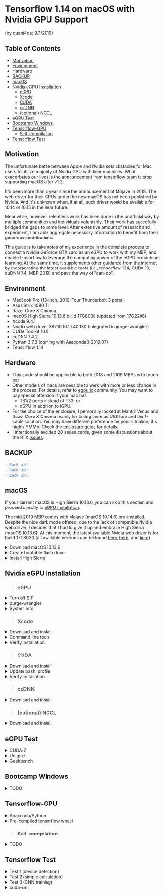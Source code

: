 # Tensorflow 1.14 on macOS with Nvidia GPU Support
(by quant4ds; 9/1/2019)
<!-- OSX10.13.6-17G2208_Xcode9.4.1_tensorflow1.14_python3.7.3_CUDA10.0_cuDNN7.4.2 -->

## Table of Contents
- [Motivation][101]
- [Environment][102]
- [Hardware][103]
- [BACKUP][104]
- [macOS][105]
- [Nvidia eGPU Installation][106]
    + [eGPU][107]
    + [Xcode][108]
    + [CUDA][109]
    + [cuDNN][110]
    + [(optional) NCCL][111]
- [eGPU Test][112]
- [Bootcamp Windows][113]
- [Tensorflow-GPU][114]
    + [Self-compilation][117]
- [Tensorflow Test][118]

## Motivation
The unfortunate battle between Apple and Nvidia sets obstacles for Mac users to utilize majority of Nvidia GPU with their machines. What exacerbates our lives is the announcement from tensorflow team to stop supporting macOS after v1.2. 

It's been more than a year since the announcement of Mojave in 2018. The web driver for their GPUs under the new macOS has not been published by Nvidia. And it's unknown when, if at all, such driver would be available for 10.14 or 10.15 in the near future. 

Meanwhile, however, relentless work has been done in the unofficial way by multiple communities and individuals voluntarily. Their work has succefully bridged the gaps to some level. After extensive amount of research and experiment, I am able aggregate necessary information to benefit from their generous contributions. 

This guide is to take notes of my experience in the complete process to connect a Nvidia GeForce GTX card as an eGPU to work with my MBP, and enable tensorflow to leverage the computing power of the eGPU in machine learning. At the same time, it supplements other guidance from the internet by incorporating the latest available tools (i.e., tensorflow 1.14, CUDA 10, cuDNN 7.4, MBP 2019) and pave the way of "can-do". 

## Environment
- MacBook Pro (13-inch, 2019, Four Thunderbolt 3 ports) 
- Asus Strix 1080 Ti
- Razer Core X Chroma
- macOS High Sierra 10.13.6 build 17G8030 (updated from 17G2208)
- Xcode 9.4.1
- Nvidia web driver 387.10.10.10.40.130 (integrated in purge-wrangler)
- CUDA Toolkit 10.0
- cuDNN 7.4.2
- Python 3.7.3 (coming with Anaconda3-2019.07)
- Tensorflow 1.14

## Hardware
- This guide should be applicable to both 2018 and 2019 MBPs with touch bar
- Other models of macs are possible to work with more or less change in the process. For details, refer to [egpu.io](https://egpu.io) community. You may want to pay special attention if your mac has 
    + TB1/2 ports instead of TB3; or
    + dGPU in addition to iGPU.
- For the choice of the enclosure, I personally locked at Mantiz Venus and Razer Core X Chroma mainly for taking them as USB hub and the 1-cable solution. You may have different preference for your situation; it's highly YMMV. Check the [enclosure guide](https://egpu.io/best-egpu-buyers-guide/#tb3-enclosures) for details. 
- I intentionally avoided 20 series cards, given some discussions about the RTX [issues](https://www.nvidia.com/en-us/geforce/forums/geforce-graphics-cards/5/296479/another-dead-rtx-2080ti-with-an-explanation/). 

## BACKUP
```diff
- Back up!!
- Back up!!
- Back up!!
```

## macOS
If your current macOS is High Sierra 10.13.6, you can skip this section and proceed directly to [eGPU installation](https://github.com/quant4ds/tensorflow_gpu_macOS#nvidia-egpu-installation). 

The mid-2019 MBP comes with Mojave (macOS 10.14.6) pre-installed. Despite the nice dark mode offered, due to the lack of compatible Nvidia web driver, I decided that I had to give it up and embrace High Sierra (macOS 10.13.6). At this moment, the latest available Nvidia web driver is for build 17G8030 (all available versions can be found [here](https://www.insanelymac.com/forum/topic/324195-nvidia-web-driver-updates-for-macos-high-sierra-update-july-30-2019/), [here](https://www.tonymacx86.com/nvidia-drivers/), and [here](http://www.macvidcards.com/drivers.html)). 

<details>
  <summary>Download macOS 10.13.6</summary>
  
  - **For 2018 and 2019 MBPs with touch bar, you have to download a special build of the High Sierra (i.e., 17G2208).** 
      + It's reported that regular build High Sierra (i.e., 17G65) is not compatible with 2018 MBP with touch bar. I tested on my 2019 MBP and it's also no-go. 
  - Four ways to download: 
      + Direct download link if you can find one - I used this [17G2208](http://oceanofdmg.com/download-macos-high-sierra-v10-13-6-17g2208-app-store-dmg/); 
      + Use the [patcher](http://dosdude1.com/highsierra/) (only for regular build 17G65);
      + First directly download the compact downloader from [app store](https://apps.apple.com/us/app/macos-high-sierra/id1246284741?mt=12), followed by modifying the file as shown in [这里](https://www.newlearner.site/2019/07/22/full-size-macos.html) (only for regular build 17G65); and
      + Download [installinstallmacos.py](https://github.com/munki/macadmin-scripts/blob/master/installinstallmacos.py) and follow the [instruction](https://github.com/munki/macadmin-scripts/blob/master/docs/installinstallmacos.md) (for all latest versions including both 17G2208 and 17G65). 
  - Verify the installer authenticity
      + Double click the to mount the .dmg file
      + Run below command in terminal to get Sha1 checksum of the installer
      ```bash
      $ shasum /Volumes/macOS.High.Sierra.10.13.6/Install*OS*.app/Contents/SharedSupport/{Base,Install}*.dmg
      ```
      + Compare against [here](https://github.com/notpeter/apple-installer-checksums)
</details>

<details>
  <summary>Create bootable flash drive</summary>
  
  - **The flash drive should be at least 8gb in capacity.**
  - Use Disk Utilities to erase the flash drive as "Mac OS Extended (Journaled)" format and named as "HighSierra" (or any name you wish); 
  - Double click to mount the High Sierra .dmg file that you have just downloaded or created; 
  - Run below commands in terminal:
  ```bash
  $ cd /Volumes/macOS.High.Sierra.10.13.6 
  $ sudo /Volumes/macOS.High.Sierra.10.13.6/Install\ macOS\ High\ Sierra.app/Contents/Resources/createinstallmedia --volume /Volumes/HighSierra --applicationpath /Volumes/macOS.High.Sierra.10.13.6/Install\ macOS\ High\ Sierra.app --nointeraction
  ```
  - The flash drive name changes to “Install macOS High Sierra”.
</details>

<details>
  <summary>Install High Sierra</summary>
  
  - First make sure the mac can be booted from external sources:
      + Restart the mac while pressing Command+R and holding until entering recovery mode;
      + Turn on "Allow Booting From External Media" under the Startup Security Utility in menu. 
  - Plug in the bootable flash drive and restart the mac, while pressing the Option key and holding until start option shows;
  - Select "Install macOS High Sierra" and enter; 
  - In the recovery mode, erase the internal SSD as "APFS" format and name it "Macintosh HD" as convention (or any other name you wish);
      + When erasing, select the **whole SSD ("APPLE HDD...")**;
      + Do not prefer to select "Case Sensitive" or "Encrypted" format for convenience.
  - Install... 
      + When the fresh installation completes, the build code shows as 17G2208;
      + Run updates from app store;
      + now the build code shows as 17G8030.
</details>

## Nvidia eGPU Installation
> ### eGPU

<details>
  <summary>Turn off SIP</summary>
 
  - Restart the mac while pressing Command+R and holding until entering recovery mode;
  - Select "Terminal" under Utilities in menu, and run below command:
  ```bash
  $ csrutil disable
  ```
</details>

<details>
  <summary>purge-wrangler</summary>
  
  - Restart the mac while the eGPU is plugged in;
  - Run below commands in terminal (will be asked to restart after running):
  ```bash
  $ curl -s "https://api.github.com/repos/mayankk2308/purge-wrangler/releases/latest" | grep '"browser_download_url":' | sed -E 's/.*"([^"]+)".*/\1/' | xargs curl -L -s -0 > purge-wrangler.sh && chmod +x purge-wrangler.sh && ./purge-wrangler.sh && rm purge-wrangler.sh
  ```
      + It automatically installs Nvidia web driver (currently v387.10.10.10.40.130), which won’t succeed when trying to install manually on macOS 10.13.6 build 17G2208.
  - Source code, instuction, and discussions can be found [here](https://github.com/mayankk2308/purge-wrangler), and [here](https://egpu.io/purge-wrangler.sh).

  ---
  **Note**:  
  An alternative to purge-wrangler is [macOS-eGPU](https://github.com/learex/macOS-eGPU). Instruction can be found [here](https://theunlockr.com/how-to-use-nvidia-cards-with-your-mac-egpu/). However the former is recommended. 
  ---
</details>

<details>
  <summary>System info</summary>

  - About this mac:  
  ![](/misc/system_overview.png)  
  ![](/misc/system_displays.png)  
  - System report:  
  ![](/misc/system_tb3.png)  
  ![](/misc/system_graphics.png)  
</details>

> ### Xcode

<details>
  <summary>Download and install</summary>
 
  - Download Xcode 9.4.1 from [apple developer site](https://developer.apple.com/download/more/). 
      + Xcode 10.0 seems to be the latest version that can be installed on High Sierra without and mod. However, **it will cause error in CUDA installation** (tested; something similar is also mentioned [这里](https://segmentfault.com/a/1190000015807229)). 
  - Run below command in terminal:
  ```bash
  $ sudo xcode-select -s /Applications/Xcode.app
  ```
</details>

<details>
  <summary>Command line tools</summary>
 
  - Download Command Line Tools for Xcode and install from [apple developer site](https://developer.apple.com/download/more/).
      + Select the version **matching macOS 10.13 and Xcode 9.4.1**
</details>

<details>
  <summary>Verify installation</summary>

  - Run below command in terminal:
  ```bash
  $ cc -v
  Apple LLVM version 9.1.0 (clang-902.0.39.2)
  Target: x86_64-apple-darwin17.7.0
  Thread model: posix
  InstalledDir: /Applications/Xcode.app/Contents/Developer/Toolchains/XcodeDefault.xctoolchain/usr/bin
  ```
</details>

> ### CUDA

<details>
  <summary>Download and install</summary>

  - If already has CUDA installed, uninstall first by running below commands in terminal:
  ```bash
  $ sudo /usr/local/bin/uninstall_cuda_drv.pl 
  $ sudo /usr/local/cuda/bin/uninstall_cuda_10.0.pl  # change CUDA version as needed
  $ sudo rm -rf /Developer/NVIDIA/CUDA-10.0/  # change CUDA version as needed
  $ sudo rm -rf /Library/Frameworks/CUDA.framework 
  $ sudo rm -rf /usr/local/cuda/
  ```
  - CUDA driver:
      + Download version 410.130 from [here](https://www.nvidia.com/en-us/drivers/cuda/macosx-cuda-410-130-driver/) (to **match CUDA toolkit 10.0**);
      + Install...
  - CUDA toolkit:
      + Download version 10.0.130 from [here](https://developer.nvidia.com/cuda-toolkit-archive) (to **match Nvidia web driver** [installed](https://github.com/quant4ds/tensorflow_gpu_macOS#nvidia-egpu-installation) as shown [here](https://www.nvidia.com/download/driverResults.aspx/149652/));
      ```bash
      Version:  387.10.10.10.40.130
      Release Date:   2019.7.30
      Operating System:   macOS High Sierra 10.13.6
      CUDA Toolkit:   10.1
      ```
      + Install... 
</details>

<details>
  <summary>Update bash_profile</summary>

  - Run below commands in terminal to open the file:
  ```bash
  $ touch ~/.bash_profile; open ~/.bash_profile
  ```
  - Add below lines and save:
  ```bash
  export CUDA_HOME=/usr/local/cuda  
  export DYLD_LIBRARY_PATH="$CUDA_HOME/lib:$CUDA_HOME/nvvm/lib:$CUDA_HOME/extras/CUPTI/lib:/usr/local/nccl/lib"  
  export LD_LIBRARY_PATH=$DYLD_LIBRARY_PATH  
  export PATH=$CUDA_HOME/bin:$PATH
  ```
      + **Special attention needs to be paid to line changer "\r\n"**
  - Run below command in terminal to apply bash_profile:
  ```bash
  $ . ~/.bash_profile
  ```

  ---
  **Note**:  
  If not using bash, then should change other file accordingly (e.g., ~/.zshrc if using zsh).
  ---
</details>

<details>
  <summary>Verify installation</summary>

  - Run below commands in terminal:
  ```bash
  $ nvcc -V
  nvcc: NVIDIA (R) Cuda compiler driver
  Copyright (c) 2005-2018 NVIDIA Corporation
  Built on Sat_Aug_25_21:08:56_CDT_2018
  Cuda compilation tools, release 10.0, V10.0.130
  ```
  and
  ```bash
  $ kextstat | grep -i cuda.
  171    0 0xffffff7f84f15000 0x2000     0x2000     com.nvidia.CUDA (1.1.0) E13478CB-B251-3C0A-86E9-A6B56F528FE8 <4 1>
  ```
  - Sample test by running below commands in terminal:
  ```bash
  $ cd /usr/local/cuda/samples
  $ sudo make -C 1_Utilities/deviceQuery
  $ ./bin/x86_64/darwin/release/deviceQuery
  ./bin/x86_64/darwin/release/deviceQuery Starting...

   CUDA Device Query (Runtime API) version (CUDART static linking)

  Detected 1 CUDA Capable device(s)

  Device 0: "GeForce GTX 1080 Ti"
    CUDA Driver Version / Runtime Version          10.0 / 10.0
    CUDA Capability Major/Minor version number:    6.1
    Total amount of global memory:                 11264 MBytes (11810963456 bytes)
    (28) Multiprocessors, (128) CUDA Cores/MP:     3584 CUDA Cores
    GPU Max Clock rate:                            1607 MHz (1.61 GHz)
    Memory Clock rate:                             5505 Mhz
    Memory Bus Width:                              352-bit
    L2 Cache Size:                                 2883584 bytes
    Maximum Texture Dimension Size (x,y,z)         1D=(131072), 2D=(131072, 65536), 3D=(16384, 16384, 16384)
    Maximum Layered 1D Texture Size, (num) layers  1D=(32768), 2048 layers
    Maximum Layered 2D Texture Size, (num) layers  2D=(32768, 32768), 2048 layers
    Total amount of constant memory:               65536 bytes
    Total amount of shared memory per block:       49152 bytes
    Total number of registers available per block: 65536
    Warp size:                                     32
    Maximum number of threads per multiprocessor:  2048
    Maximum number of threads per block:           1024
    Max dimension size of a thread block (x,y,z): (1024, 1024, 64)
    Max dimension size of a grid size    (x,y,z): (2147483647, 65535, 65535)
    Maximum memory pitch:                          2147483647 bytes
    Texture alignment:                             512 bytes
    Concurrent copy and kernel execution:          Yes with 2 copy engine(s)
    Run time limit on kernels:                     Yes
    Integrated GPU sharing Host Memory:            No
    Support host page-locked memory mapping:       Yes
    Alignment requirement for Surfaces:            Yes
    Device has ECC support:                        Disabled
    Device supports Unified Addressing (UVA):      Yes
    Device supports Compute Preemption:            Yes
    Supports Cooperative Kernel Launch:            Yes
    Supports MultiDevice Co-op Kernel Launch:      Yes
    Device PCI Domain ID / Bus ID / location ID:   0 / 67 / 0
    Compute Mode:
       < Default (multiple host threads can use ::cudaSetDevice() with device simultaneously) >

  deviceQuery, CUDA Driver = CUDART, CUDA Driver Version = 10.0, CUDA Runtime Version = 10.0, NumDevs = 1
  Result = PASS
  ```
    + Look for the "**Resule = PASS**" in the end of the output.
</details>

> ### cuDNN

<details>
  <summary>Download and install</summary>

  - Download version 7.4.2 from [here](https://developer.nvidia.com/rdp/cudnn-archive) (to **match CUDA toolkit 10.0**);
  - Run below command in terminal:
      + Copy:
      ```bash
      $ sudo cp ~/Downloads/cudnn-10.0-osx-x64-v7.4.2.24.tar /Developer/
      ```
      + Uncompress:
      ```bash
      $ sudo tar -xvf /Developer/cudnn-10.0-osx-x64-v7.4.2.24.tar -C /Developer/
      ```
      + Combine cuDNN with CUDA:
      ```bash
      $ sudo mv /Developer/cuda/include/cudnn.h /Developer/NVIDIA/CUDA-10.0/include/ 
      $ sudo mv /Developer/cuda/lib/libcudnn* /Developer/NVIDIA/CUDA-10.0/lib/ 
      $ sudo ln -s /Developer/NVIDIA/CUDA-10.0/include/* /usr/local/cuda/include/ 
      $ sudo ln -s /Developer/NVIDIA/CUDA-10.0/lib/* /usr/local/cuda/lib/
      ```
</details>

> ### (optional) NCCL

<details>
  <summary>Download and install</summary>

  - Download version 2.4.8 from [here](https://developer.nvidia.com/nccl/nccl-download) (to **match CUDA toolkit 10.0**);
      + Need "The Unarchiver" from app store to uncompress the .txz archive
  - Run below commands in terminal:
  ```bash
  $ sudo mkdir -p /usr/local/nccl 
  $ sudo cp -a /Volumes/nccl_2.4.8-1+cuda10.0_x86_64/* /usr/local/nccl 
  $ sudo mkdir -p /usr/local/include/third_party/nccl  
  $ sudo ln -s /usr/local/nccl/include/nccl.h /usr/local/include/third_party/nccl  
  ```

  ---
  **Note**:  
  Probably only needed for MBP15 with dGPU.
  ---
</details>

## eGPU Test

<details>
  <summary>CUDA-Z</summary>

  - Install
      + Install Homebrew by running below command in terminal:
      ```bash
      $ /usr/bin/ruby -e "$(curl -fsSL https://raw.githubusercontent.com/Homebrew/install/master/install)"
      ```
      + Brew install CUDA-Z by running below command in terminal:
      ```bash
      $ brew cask install cuda-z
      ```
  - Result  
  ![](/misc/guda_z.png)

</details>

<details>
  <summary>Unigine</summary>

  - [Valley](https://assets.unigine.com/d/Unigine_Valley-1.0.dmg)  
  ![](/misc/unigine_valley.png)
  - [Heaven](https://assets.unigine.com/d/Unigine_Heaven-4.0.dmg)  
  ![](/misc/unigine_heaven.png)
</details>

<details>
  <summary>Geekbench</summary>

  ![](/misc/geekbench4_opencl.png)  
  ![](/misc/geekbench4_metal.png)
</details>

## Bootcamp Windows

<details>
  <summary>TODO</summary>

  - https://egpu.io/boot-camp-egpu-setup-guide/
  - https://egpu.io/forums/mac-setup/automate-egpu-efi-egpu-boot-manager-for-macos-and-windows/
  - https://blog.csdn.net/ssujoensiang/article/details/78620616
</details>

## Tensorflow-GPU

<details>
  <summary>Anaconda/Python</summary>

  - Download and install Anaconda3 2019.07 from [here](https://repo.anaconda.com/archive/Anaconda3-2019.07-MacOSX-x86_64.pkg);
      + Python 3.7.3 is included
  - Run below command in terminal to create a virtual environment:
  ```bash
  $ conda create —name tf_gpu python=3.7
  ```
</details>

<details>
  <summary>Pre-compiled tensorflow wheel</summary>

  - Download "tensorflow-1.14.0rc1-py27-py37-cuda10-cudnn74-full" from [here](https://github.com/TomHeaven/tensorflow-osx-build/releases/tag/v1.14.0rc1_cu100);
      + Compilation elements **match all environment/driver/software versions**.
  - Run below commands in terminal to install tensorflow:
  ```bash
  $ conda activate tf_gpu 
  $ pip install ~/Downloads/tensorflow-1.14.0rc1-cp37-cp37m-macosx_10_13_x86_64.whl
  ```
</details>

> ### Self-compilation

<details>
  <summary>TODO</summary>

  - homebrew
  - llvm
  - bazel
  - https://github.com/TomHeaven/tensorflow-osx-build/blob/master/build_instructions_1.10.md
  - https://medium.com/xplore-ai/nvidia-egpu-macos-tensorflow-gpu-the-definitive-setup-guide-to-avoid-headaches-f40e831f26ea
</details>

## Tensorflow Test

<details>
  <summary>Test 1 (device detection)</summary>

  Run below python code:
  ```python
  from tensorflow.python.client import device_lib
  print(device_lib.list_local_devices())
  ```
  We get:
  ```python
  2019-09-03 12:50:43.381079: I tensorflow/stream_executor/platform/default/dso_loader.cc:42] Successfully opened dynamic library libcudart.10.0.dylib
  2019-09-03 12:50:45.565103: I tensorflow/stream_executor/platform/default/  dso_loader.cc:42] Successfully opened dynamic library libcuda.dylib
  2019-09-03 12:50:45.570169: I tensorflow/stream_executor/cuda/cuda_gpu_executor  .cc:966] OS X does not support NUMA - returning NUMA node zero
  2019-09-03 12:50:45.570297: I tensorflow/core/common_runtime/gpu/gpu_device.cc:  1640] Found device 0 with properties: 
  name: GeForce GTX 1080 Ti major: 6 minor: 1 memoryClockRate(GHz): 1.607
  pciBusID: 0000:43:00.0
  2019-09-03 12:50:45.570393: I tensorflow/stream_executor/platform/default/  dso_loader.cc:42] Successfully opened dynamic library libcudart.10.0.dylib
  2019-09-03 12:50:45.613619: I tensorflow/stream_executor/platform/default/  dso_loader.cc:42] Successfully opened dynamic library libcublas.10.0.dylib
  2019-09-03 12:50:45.647913: I tensorflow/stream_executor/platform/default/  dso_loader.cc:42] Successfully opened dynamic library libcufft.10.0.dylib
  2019-09-03 12:50:45.663483: I tensorflow/stream_executor/platform/default/  dso_loader.cc:42] Successfully opened dynamic library libcurand.10.0.dylib
  2019-09-03 12:50:45.720211: I tensorflow/stream_executor/platform/default/  dso_loader.cc:42] Successfully opened dynamic library libcusolver.10.0.  dylib
  2019-09-03 12:50:45.755571: I tensorflow/stream_executor/platform/default/  dso_loader.cc:42] Successfully opened dynamic library libcusparse.10.0.  dylib
  2019-09-03 12:50:45.798164: I tensorflow/stream_executor/platform/default/  dso_loader.cc:42] Successfully opened dynamic library libcudnn.7.dylib
  2019-09-03 12:50:45.798272: I tensorflow/stream_executor/cuda/cuda_gpu_executor  .cc:966] OS X does not support NUMA - returning NUMA node zero
  2019-09-03 12:50:45.798491: I tensorflow/stream_executor/cuda/cuda_gpu_executor  .cc:966] OS X does not support NUMA - returning NUMA node zero
  2019-09-03 12:50:45.798595: I tensorflow/core/common_runtime/gpu/gpu_device.cc:  1763] Adding visible gpu devices: 0
  2019-09-03 12:50:45.798732: I tensorflow/stream_executor/platform/default/  dso_loader.cc:42] Successfully opened dynamic library libcudart.10.0.dylib
  2019-09-03 12:50:47.160671: I tensorflow/core/common_runtime/gpu/gpu_device.cc:  1181] Device interconnect StreamExecutor with strength 1 edge matrix:
  2019-09-03 12:50:47.160684: I tensorflow/core/common_runtime/gpu/gpu_device.cc:  1187]      0 
  2019-09-03 12:50:47.160687: I tensorflow/core/common_runtime/gpu/gpu_device.cc:  1200] 0:   N 
  2019-09-03 12:50:47.160858: I tensorflow/stream_executor/cuda/cuda_gpu_executor  .cc:966] OS X does not support NUMA - returning NUMA node zero
  2019-09-03 12:50:47.161059: I tensorflow/stream_executor/cuda/cuda_gpu_executor  .cc:966] OS X does not support NUMA - returning NUMA node zero
  2019-09-03 12:50:47.161228: I tensorflow/stream_executor/cuda/cuda_gpu_executor  .cc:966] OS X does not support NUMA - returning NUMA node zero
  2019-09-03 12:50:47.161349: I tensorflow/core/common_runtime/gpu/gpu_device.cc:  1326] Created TensorFlow device (/device:GPU:0 with 8264 MB memory) ->   physical GPU (device: 0, name: GeForce GTX 1080 Ti, pci bus id: 0000:43:00.  0, compute capability: 6.1)
  [name: "/device:CPU:0"
  device_type: "CPU"
  memory_limit: 268435456
  locality {
  }
  incarnation: 14163670328676646715
  , name: "/device:GPU:0"
  device_type: "GPU"
  memory_limit: 8665955328
  locality {
    bus_id: 1
    links {
    }
  }
  incarnation: 11986345720044061
  physical_device_desc: "device: 0, name: GeForce GTX 1080 Ti, pci bus id:   0000:43:00.0, compute capability: 6.1"
  ]
  
  Process finished with exit code 0
  ```
</details>

<details>
  <summary>Test 2 (simple calculation)</summary>

  Run below python code:
  ```python
  import tensorflow as tf
  
  config = tf.ConfigProto()
  config.log_device_placement = True
  
  a = tf.constant([1.0, 2.0, 3.0, 4.0, 5.0, 6.0], shape=[2, 3], name='a')
  b = tf.constant([1.0, 2.0, 3.0, 4.0, 5.0, 6.0], shape=[3, 2], name='b')
  c = tf.matmul(a, b)

  with tf.Session(config=config) as sess:
      print(sess.run(c))
  ```
  We get:
  ```python
  2019-09-03 12:56:57.447240: I tensorflow/stream_executor/platform/default/dso_loader.cc:42] Successfully opened dynamic library libcudart.10.0.dylib
  WARNING:tensorflow:From /Users/quant4ds/Documents/workon/tf_gpu_test/gpu_test1.py:3  : The name tf.ConfigProto is deprecated. Please use tf.compat.v1.  ConfigProto instead.
  
  WARNING:tensorflow:From /Users/quant4ds/Documents/workon/tf_gpu_test/gpu_test1.py:  11: The name tf.Session is deprecated. Please use tf.compat.v1.Session   instead.
  
  2019-09-03 12:56:58.667338: I tensorflow/stream_executor/platform/default/  dso_loader.cc:42] Successfully opened dynamic library libcuda.dylib
  2019-09-03 12:56:58.672698: I tensorflow/stream_executor/cuda/cuda_gpu_executor  .cc:966] OS X does not support NUMA - returning NUMA node zero
  2019-09-03 12:56:58.672828: I tensorflow/core/common_runtime/gpu/gpu_device.cc:  1640] Found device 0 with properties: 
  name: GeForce GTX 1080 Ti major: 6 minor: 1 memoryClockRate(GHz): 1.607
  pciBusID: 0000:43:00.0
  2019-09-03 12:56:58.672924: I tensorflow/stream_executor/platform/default/  dso_loader.cc:42] Successfully opened dynamic library libcudart.10.0.dylib
  2019-09-03 12:56:58.682121: I tensorflow/stream_executor/platform/default/  dso_loader.cc:42] Successfully opened dynamic library libcublas.10.0.dylib
  2019-09-03 12:56:58.688366: I tensorflow/stream_executor/platform/default/  dso_loader.cc:42] Successfully opened dynamic library libcufft.10.0.dylib
  2019-09-03 12:56:58.690745: I tensorflow/stream_executor/platform/default/  dso_loader.cc:42] Successfully opened dynamic library libcurand.10.0.dylib
  2019-09-03 12:56:58.701561: I tensorflow/stream_executor/platform/default/  dso_loader.cc:42] Successfully opened dynamic library libcusolver.10.0.  dylib
  2019-09-03 12:56:58.711459: I tensorflow/stream_executor/platform/default/  dso_loader.cc:42] Successfully opened dynamic library libcusparse.10.0.  dylib
  2019-09-03 12:56:58.723670: I tensorflow/stream_executor/platform/default/  dso_loader.cc:42] Successfully opened dynamic library libcudnn.7.dylib
  2019-09-03 12:56:58.723813: I tensorflow/stream_executor/cuda/cuda_gpu_executor  .cc:966] OS X does not support NUMA - returning NUMA node zero
  2019-09-03 12:56:58.724151: I tensorflow/stream_executor/cuda/cuda_gpu_executor  .cc:966] OS X does not support NUMA - returning NUMA node zero
  2019-09-03 12:56:58.724308: I tensorflow/core/common_runtime/gpu/gpu_device.cc:  1763] Adding visible gpu devices: 0
  2019-09-03 12:56:58.724472: I tensorflow/stream_executor/platform/default/  dso_loader.cc:42] Successfully opened dynamic library libcudart.10.0.dylib
  2019-09-03 12:56:59.301986: I tensorflow/core/common_runtime/gpu/gpu_device.cc:  1181] Device interconnect StreamExecutor with strength 1 edge matrix:
  2019-09-03 12:56:59.301999: I tensorflow/core/common_runtime/gpu/gpu_device.cc:  1187]      0 
  2019-09-03 12:56:59.302002: I tensorflow/core/common_runtime/gpu/gpu_device.cc:  1200] 0:   N 
  2019-09-03 12:56:59.302150: I tensorflow/stream_executor/cuda/cuda_gpu_executor  .cc:966] OS X does not support NUMA - returning NUMA node zero
  2019-09-03 12:56:59.302348: I tensorflow/stream_executor/cuda/cuda_gpu_executor  .cc:966] OS X does not support NUMA - returning NUMA node zero
  2019-09-03 12:56:59.302517: I tensorflow/stream_executor/cuda/cuda_gpu_executor  .cc:966] OS X does not support NUMA - returning NUMA node zero
  2019-09-03 12:56:59.302639: I tensorflow/core/common_runtime/gpu/gpu_device.cc:  1326] Created TensorFlow device (/job:localhost/replica:0/task:0/device:GPU  :0 with 8264 MB memory) -> physical GPU (device: 0, name: GeForce GTX 1080   Ti, pci bus id: 0000:43:00.0, compute capability: 6.1)
  2019-09-03 12:56:59.303165: I tensorflow/core/common_runtime/direct_session.cc:  296] Device mapping:
  /job:localhost/replica:0/task:0/device:GPU:0 -> device: 0, name: GeForce GTX   1080 Ti, pci bus id: 0000:43:00.0, compute capability: 6.1
  
  2019-09-03 12:56:59.303711: I tensorflow/core/common_runtime/placer.cc:54]   MatMul: (MatMul)/job:localhost/replica:0/task:0/device:GPU:0
  2019-09-03 12:56:59.303719: I tensorflow/core/common_runtime/placer.cc:54] a: (  Const)/job:localhost/replica:0/task:0/device:GPU:0
  2019-09-03 12:56:59.303725: I tensorflow/core/common_runtime/placer.cc:54] b: (  Const)/job:localhost/replica:0/task:0/device:GPU:0
  Device mapping:
  /job:localhost/replica:0/task:0/device:GPU:0 -> device: 0, name: GeForce GTX   1080 Ti, pci bus id: 0000:43:00.0, compute capability: 6.1
  MatMul: (MatMul): /job:localhost/replica:0/task:0/device:GPU:0
  a: (Const): /job:localhost/replica:0/task:0/device:GPU:0
  b: (Const): /job:localhost/replica:0/task:0/device:GPU:0
  [[22. 28.]
   [49. 64.]]
  
  Process finished with exit code 0
  ```


</details>

<details>
  <summary>Test 3 (CNN training)</summary>

  Run below python code:
  ```python
  import tensorflow as tf
  import tensorflow.keras as keras
  import time
  
  class myCallback(keras.callbacks.Callback):
      def on_epoch_end(self, epoch, logs={}):
          if(logs.get("acc")>0.998):
              print("\nStop as accuracy on training data is over 99.8%")
              self.model.stop_training = True

  mnist = keras.datasets.mnist
  (image_train, label_train), (image_test, label_test) = mnist.load_data()
  image_train, image_test = image_train[: ,: ,: ,None]/255, image_test[: ,: ,: ,None]/255
  
  with tf.device("/gpu:0"):
      config = tf.ConfigProto()
      config.gpu_options.allow_growth = True 
      config.gpu_options.per_process_gpu_memory_fraction = 0.8 
      sess = tf.Session(config=config)
      keras.backend.set_session(sess)
  
      model = tf.keras.models.Sequential([
          keras.layers.Conv2D(64, [3,3], activation="relu", input_shape=[28,28,1]  ),
          keras.layers.MaxPooling2D([2,2]),
          keras.layers.Flatten(),
          keras.layers.Dense(128, activation="relu"),
          keras.layers.Dense(10, activation="softmax")
      ])
  
      model.compile(optimizer="adam",
                   loss="sparse_categorical_crossentropy",
                   metrics=["acc"])
  
      start_time = time.time()
      model.fit(image_train, label_train, epochs=20, callbacks=[myCallback()])
      duration = time.time() - start_time
      print('Training Duration %.3f sec' % (duration))
  
  model.evaluate(image_test, label_test)

  keras.backend.clear_session()
  ```
  We get:
  ```python
  2019-09-03 12:59:54.396877: I tensorflow/stream_executor/platform/default/dso_loader.cc:42] Successfully opened dynamic library libcudart.10.0.dylib
  WARNING:tensorflow:From /Users/quant4ds/Documents/workon/tf_gpu_test/gpu_test3.py:  30: The name tf.ConfigProto is deprecated. Please use tf.compat.v1.  ConfigProto instead.
  
  WARNING:tensorflow:From /Users/quant4ds/Documents/workon/tf_gpu_test/gpu_test3.py:  33: The name tf.Session is deprecated. Please use tf.compat.v1.Session   instead.
  
  2019-09-03 12:59:55.979836: I tensorflow/stream_executor/platform/default/  dso_loader.cc:42] Successfully opened dynamic library libcuda.dylib
  2019-09-03 12:59:55.986792: I tensorflow/stream_executor/cuda/cuda_gpu_executor  .cc:966] OS X does not support NUMA - returning NUMA node zero
  2019-09-03 12:59:55.986920: I tensorflow/core/common_runtime/gpu/gpu_device.cc:  1640] Found device 0 with properties: 
  name: GeForce GTX 1080 Ti major: 6 minor: 1 memoryClockRate(GHz): 1.607
  pciBusID: 0000:43:00.0
  2019-09-03 12:59:55.987018: I tensorflow/stream_executor/platform/default/  dso_loader.cc:42] Successfully opened dynamic library libcudart.10.0.dylib
  2019-09-03 12:59:55.991541: I tensorflow/stream_executor/platform/default/  dso_loader.cc:42] Successfully opened dynamic library libcublas.10.0.dylib
  2019-09-03 12:59:55.994239: I tensorflow/stream_executor/platform/default/  dso_loader.cc:42] Successfully opened dynamic library libcufft.10.0.dylib
  2019-09-03 12:59:55.995071: I tensorflow/stream_executor/platform/default/  dso_loader.cc:42] Successfully opened dynamic library libcurand.10.0.dylib
  2019-09-03 12:59:55.998959: I tensorflow/stream_executor/platform/default/  dso_loader.cc:42] Successfully opened dynamic library libcusolver.10.0.  dylib
  2019-09-03 12:59:56.002247: I tensorflow/stream_executor/platform/default/  dso_loader.cc:42] Successfully opened dynamic library libcusparse.10.0.  dylib
  2019-09-03 12:59:56.007425: I tensorflow/stream_executor/platform/default/  dso_loader.cc:42] Successfully opened dynamic library libcudnn.7.dylib
  2019-09-03 12:59:56.007535: I tensorflow/stream_executor/cuda/cuda_gpu_executor  .cc:966] OS X does not support NUMA - returning NUMA node zero
  2019-09-03 12:59:56.007865: I tensorflow/stream_executor/cuda/cuda_gpu_executor  .cc:966] OS X does not support NUMA - returning NUMA node zero
  2019-09-03 12:59:56.008106: I tensorflow/core/common_runtime/gpu/gpu_device.cc:  1763] Adding visible gpu devices: 0
  2019-09-03 12:59:56.008206: I tensorflow/stream_executor/platform/default/  dso_loader.cc:42] Successfully opened dynamic library libcudart.10.0.dylib
  2019-09-03 12:59:56.644317: I tensorflow/core/common_runtime/gpu/gpu_device.cc:  1181] Device interconnect StreamExecutor with strength 1 edge matrix:
  2019-09-03 12:59:56.644331: I tensorflow/core/common_runtime/gpu/gpu_device.cc:  1187]      0 
  2019-09-03 12:59:56.644335: I tensorflow/core/common_runtime/gpu/gpu_device.cc:  1200] 0:   N 
  2019-09-03 12:59:56.644505: I tensorflow/stream_executor/cuda/cuda_gpu_executor  .cc:966] OS X does not support NUMA - returning NUMA node zero
  2019-09-03 12:59:56.644706: I tensorflow/stream_executor/cuda/cuda_gpu_executor  .cc:966] OS X does not support NUMA - returning NUMA node zero
  2019-09-03 12:59:56.644874: I tensorflow/stream_executor/cuda/cuda_gpu_executor  .cc:966] OS X does not support NUMA - returning NUMA node zero
  2019-09-03 12:59:56.644990: I tensorflow/core/common_runtime/gpu/gpu_device.cc:  1326] Created TensorFlow device (/job:localhost/replica:0/task:0/device:GPU  :0 with 9011 MB memory) -> physical GPU (device: 0, name: GeForce GTX 1080   Ti, pci bus id: 0000:43:00.0, compute capability: 6.1)
  WARNING:tensorflow:From /Users/quant4ds/Documents/workon/tf_gpu_test/gpu_test3.py:  34: The name tf.keras.backend.set_session is deprecated. Please use tf.  compat.v1.keras.backend.set_session instead.
  
  WARNING:tensorflow:From /Users/quant4ds/anaconda3/envs/tf_gpu/lib/python3.7/site-  packages/tensorflow/python/ops/init_ops.py:1251: calling VarianceScaling.  __init__ (from tensorflow.python.ops.init_ops) with dtype is deprecated and   will be removed in a future version.
  Instructions for updating:
  Call initializer instance with the dtype argument instead of passing it to the   constructor
  Epoch 1/20
  2019-09-03 12:59:57.017863: I tensorflow/stream_executor/platform/default/  dso_loader.cc:42] Successfully opened dynamic library libcublas.10.0.dylib
  2019-09-03 12:59:57.227410: I tensorflow/stream_executor/platform/default/  dso_loader.cc:42] Successfully opened dynamic library libcudnn.7.dylib
  60000/60000 [==============================] - 7s 112us/sample - loss: 0.1333 -   acc: 0.9602
  Epoch 2/20
  60000/60000 [==============================] - 5s 88us/sample - loss: 0.0456 -   acc: 0.9856
  Epoch 3/20
  60000/60000 [==============================] - 5s 90us/sample - loss: 0.0273 -   acc: 0.9909
  Epoch 4/20
  60000/60000 [==============================] - 5s 86us/sample - loss: 0.0182 -   acc: 0.9940
  Epoch 5/20
  60000/60000 [==============================] - 5s 85us/sample - loss: 0.0131 -   acc: 0.9956
  Epoch 6/20
  60000/60000 [==============================] - 5s 83us/sample - loss: 0.0090 -   acc: 0.9968
  Epoch 7/20
  59680/60000 [============================>.] - ETA: 0s - loss: 0.0052 - acc: 0.  9985
  Stop as accuracy on training data is over 99.8%
  60000/60000 [==============================] - 5s 82us/sample - loss: 0.0052 -   acc: 0.9985
  Training Duration 37.847 sec
  10000/10000 [==============================] - 0s 43us/sample - loss: 0.0509 -   acc: 0.9865
  
  Process finished with exit code 0
  ```

  - Using the eGPU, it takes ~5s per epoch. This is approximately 3x faster than using the CPU (~16s/epoch). It seems less of a bump than I had expected;
  - Same model running in colab gives approximately 6x bump (~10s/epoch with GPU; ~60s/epoch with CPU).
</details>

<details>
  <summary>cuda-smi</summary>

  - Download and complie by running below commands in terminal:
  ```bash
  $ git clone https://github.com/phvu/cuda-smi
  $ cd cuda-smi
  $ ./compile.sh
  $ sudo scp cuda-smi /usr/local/cuda/bin/
  $ sudo chmod 755 /usr/local/cuda/bin/cuda-smi
  ```
  - Run below command in terminal:
  ```bash
  $ cuda-smi
  Device 0 [PCIe 0:67:0.0]: GeForce GTX 1080 Ti (CC 6.1): 9241.9 of 11264 MB (i.e. 82%) Free
  ```
</details>


[101]:    https://github.com/quant4ds/tensorflow_gpu_macOS#motivation
[102]:    https://github.com/quant4ds/tensorflow_gpu_macOS#environment
[103]:    https://github.com/quant4ds/tensorflow_gpu_macOS#hardware
[104]:    https://github.com/quant4ds/tensorflow_gpu_macOS#backup
[105]:    https://github.com/quant4ds/tensorflow_gpu_macOS#macos
[106]:    https://github.com/quant4ds/tensorflow_gpu_macOS#nvidia-egpu-installation
[107]:    https://github.com/quant4ds/tensorflow_gpu_macOS#egpu
[108]:    https://github.com/quant4ds/tensorflow_gpu_macOS#xcode
[109]:    https://github.com/quant4ds/tensorflow_gpu_macOS#cuda
[110]:    https://github.com/quant4ds/tensorflow_gpu_macOS#cudnn
[111]:    https://github.com/quant4ds/tensorflow_gpu_macOS#optional-nccl
[112]:    https://github.com/quant4ds/tensorflow_gpu_macOS#egpu-test
[113]:    https://github.com/quant4ds/tensorflow_gpu_macOS#bootcamp-windows
[114]:    https://github.com/quant4ds/tensorflow_gpu_macOS#tensorflow-gpu
[117]:    https://github.com/quant4ds/tensorflow_gpu_macOS#self-compilation
[118]:    https://github.com/quant4ds/tensorflow_gpu_macOS#tensorflow-test

